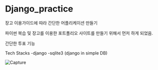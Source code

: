 # Django_practice

장고 이용가이드에 따라 간단한 어플리케이션 만들기

파이썬 복습 및 장고를 이용한 포트폴리오 사이트를 만들기 위해서 먼저 하게 되었음.

간단한 투표 기능

Tech Stacks
-django
-sqlite3 (django in simple DB)


![Capture](https://user-images.githubusercontent.com/45348509/230703072-08192b0a-55ac-4520-8e70-2fc88f07b6ea.JPG)
